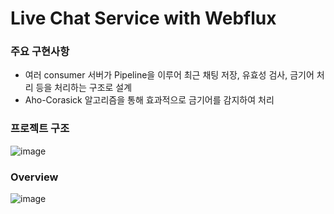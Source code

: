 # Live Chat Service with Webflux

### 주요 구현사항
 - 여러 consumer 서버가 Pipeline을 이루어 최근 채팅 저장, 유효성 검사, 금기어 처리 등을 처리하는 구조로 설계
 - Aho-Corasick 알고리즘을 통해 효과적으로 금기어를 감지하여 처리

### 프로젝트 구조
![image](https://github.com/ykh8383633/livechat_service_with_webflux/assets/86603009/303a5907-7506-41d3-95a7-6dfb297a9837)

### Overview
![image](https://github.com/ykh8383633/livechat_service_with_webflux/assets/86603009/c6c0d7ce-a64c-483b-b4e7-fdd9f1b7ab9f)
